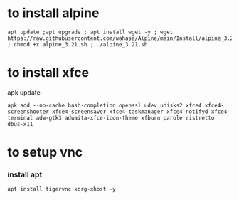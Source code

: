 # to install alpine

```
apt update ;apt upgrade ; apt install wget -y ; wget https://raw.githubusercontent.com/wahasa/Alpine/main/Install/alpine_3.21.sh ; chmod +x alpine_3.21.sh ; ./alpine_3.21.sh
```

# to install xfce

apk update
```
apk add --no-cache bash-completion openssl udev udisks2 xfce4 xfce4-screenshooter xfce4-screensaver xfce4-taskmanager xfce4-notifyd xfce4-terminal adw-gtk3 adwaita-xfce-icon-theme xfburn parole ristretto dbus-x11
```

# to setup vnc
### install apt
```
apt install tigervnc xorg-xhost -y
```

